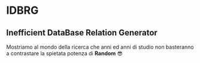 # IDBRG
## Inefficient DataBase Relation Generator
Mostriamo al mondo della ricerca che anni ed anni di studio non basteranno a contrastare la spietata potenza di **Random** :sunglasses:
